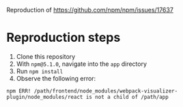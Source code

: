 Reproduction of https://github.com/npm/npm/issues/17637

# Reproduction steps

1. Clone this repository
2. With `npm@5.1.0`, navigate into the `app` directory
3. Run `npm install`
4. Observe the following error:
  ```
  npm ERR! /path/frontend/node_modules/webpack-visualizer-plugin/node_modules/react is not a child of /path/app
  ```
